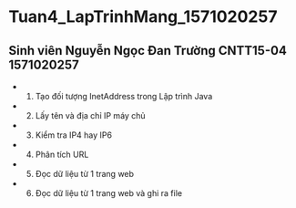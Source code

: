# Tuan4_LapTrinhMang_1571020257
## Sinh viên Nguyễn Ngọc Đan Trường CNTT15-04 1571020257

* 1. Tạo đối tượng InetAddress trong Lập trình Java
* 2. Lấy tên và địa chỉ IP máy chủ
* 3. Kiểm tra IP4 hay IP6
* 4. Phân tích URL 
* 5. Đọc dữ liệu từ 1 trang web 
* 6. Đọc dữ liệu từ 1 trang web và ghi ra file
